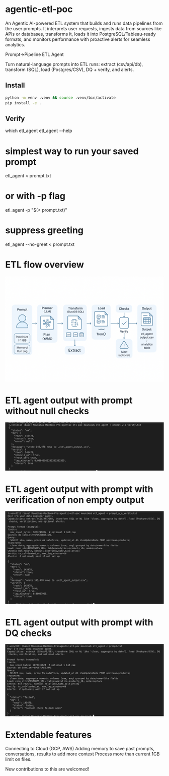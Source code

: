 # agentic-etl-poc
An Agentic AI-powered ETL system that builds and runs data pipelines from the user prompts. It interprets user requests, ingests data from sources like APIs or databases, transforms it, loads it into PostgreSQL/Tableau-ready formats, and monitors performance with proactive alerts for seamless analytics.

Prompt→Pipeline ETL Agent

Turn natural-language prompts into ETL runs: extract (csv/api/db), transform (SQL), load (Postgres/CSV), DQ + verify, and alerts.

## Install
```bash
python -m venv .venv && source .venv/bin/activate
pip install -e .
```
## Verify
which etl_agent
etl_agent --help

# simplest way to run your saved prompt
etl_agent < prompt.txt

# or with -p flag
etl_agent -p "$(< prompt.txt)"

# suppress greeting
etl_agent --no-greet < prompt.txt


# ETL flow overview
![ETL flow overview](./docs/images/ETL_flow.png "ETL flow overview")


# ETL agent output with prompt without null checks 
![ETL agent output with prompt without null checks](./docs/images/screenshot_1.png "ETL agent output without null checks")


# ETL agent output with prompt with verification of non empty output
![ETL agent output with prompt with verification of non empty output](./docs/images/screenshot_2.png "ETL agent output with prompt with verification of non empty output")


# ETL agent output with prompt with DQ checks
![ETL agent output with prompt with DQ checks](./docs/images/screenshot_3.png "ETL agent output with prompt with with DQ checks")

# Extendable features
Connecting to Cloud (GCP, AWS)
Adding memory to save past prompts, conversations, results to add more context
Process more than current 1GB limit on files.

New contributions to this are welcomed!
